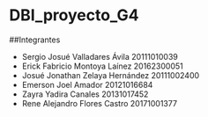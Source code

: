 # DBI_proyecto_G4

##Integrantes
  - Sergio Josué Valladares Ávila		20111010039
  - Erick Fabricio Montoya Laínez		20162300051
  - Josué Jonathan Zelaya Hernández		20111002400
  - Emerson Joel Amador			20121016684
  - Zayra Yadira Canales			20131017452
  - Rene Alejandro Flores Castro		20171001377
